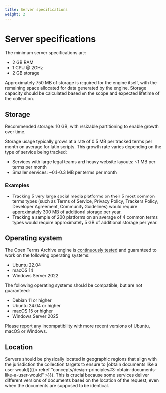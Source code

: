 ```yaml
---
title: Server specifications
weight: 2
---
```


# Server specifications

The minimum server specifications are:

- 2 GB RAM
- 1 CPU @ 2GHz
- 2 GB storage

Approximately 750 MB of storage is required for the engine itself, with the remaining space allocated for data generated by the engine. Storage capacity should be calculated based on the scope and expected lifetime of the collection.

## Storage

Recommended storage: 10 GB, with resizable partitioning to enable growth over time.

Storage usage typically grows at a rate of 0.5 MB per tracked terms per month on average for latin scripts. This growth rate varies depending on the type of service being tracked:

- Services with large legal teams and heavy website layouts: ~1 MB per terms per month
- Smaller services: ~0.1-0.3 MB per terms per month

### Examples

- Tracking 5 very large social media platforms on their 5 most common terms types (such as Terms of Service, Privacy Policy, Trackers Policy, Developer Agreement, Community Guidelines) would require approximately 300 MB of additional storage per year.
- Tracking a sample of 200 platforms on an average of 4 common terms types would require approximately 5 GB of additional storage per year.

## Operating system

The Open Terms Archive engine is [continuously tested](https://github.com/OpenTermsArchive/engine/blob/main/.github/workflows/test.yml#L12-L15) and guaranteed to work on the following operating systems:

- Ubuntu 22.04
- macOS 14
- Windows Server 2022

The following operating systems should be compatible, but are not guaranteed:

- Debian 11 or higher
- Ubuntu 24.04 or higher
- macOS 15 or higher
- Windows Server 2025

Please [report](https://github.com/OpenTermsArchive/engine/issues/new) any incompatibility with more recent versions of Ubuntu, macOS or Windows.

## Location

Servers should be physically located in geographic regions that align with the jurisdiction the collection targets to ensure to [obtain documents like a user would]({{< relref "concepts/design-principles#3-obtain-documents-like-a-user-would" >}}). This is crucial because some services deliver different versions of documents based on the location of the request, even when the documents are supposed to be identical.

